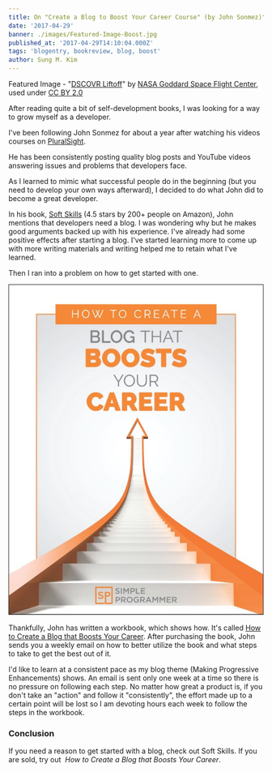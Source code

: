 ```yaml
---
title: On "Create a Blog to Boost Your Career Course" (by John Sonmez)"
date: '2017-04-29'
banner: ./images/Featured-Image-Boost.jpg
published_at: '2017-04-29T14:10:04.000Z'
tags: 'blogentry, bookreview, blog, boost'
author: Sung M. Kim
---
```


Featured Image - "[DSCOVR Liftoff](https://www.flickr.com/photos/gsfc/16495356966/in/photolist-r8D1Wj-QQCfPt-fWFARy-S5AWz4-o1LYsg-qphFtm-pWgcvR-53jKW-oeo6Tu-53jKR-RbLeSU-QQCg5i-53jLg-ab1kba-RH57Sf-o4T16c-U6SM7x-rzpin-S5AXMe-sisaCm-dm1R1s-edDxyS-dSzo2A-hG4EHb-T2DJDV-RDSvmS-SSLyjx-S5AXjR-S5BhLr-aRv9fK-qsyGca-bGoWje-8JpmiE-TT6qEt-bAY1qT-T4Cvxn-dz6NsH-U34w9D-SNzaYZ-jxEio4-SNz6Sc-S5B68M-av1gT2-aagrq6-b9MkvB-fBzq1-c4BB4f-oqYeJC-brcoqV-RKv6k3)" by [NASA Goddard Space Flight Center](https://www.flickr.com/photos/gsfc/), used under [CC BY 2.0](https://creativecommons.org/licenses/by/2.0/)

After reading quite a bit of self-development books, I was looking for a way to grow myself as a developer.

I've been following John Sonmez for about a year after watching his videos courses on [PluralSight](https://www.pluralsight.com/).

He has been consistently posting quality blog posts and YouTube videos answering issues and problems that developers face.

As I learned to mimic what successful people do in the beginning (but you need to develop your own ways afterward), I decided to do what John did to become a great developer.

In his book, [Soft Skills](http://simpleprogrammer.com/softskills) (4.5 stars by 200+ people on Amazon), John mentions that developers need a blog. I was wondering why but he makes good arguments backed up with his experience. I've already had some positive effects after starting a blog. I've started learning more to come up with more writing materials and writing helped me to retain what I've learned.

Then I ran into a problem on how to get started with one.

![](./images/Book-Cover.jpg)

Thankfully, John has written a workbook, which shows how. It's called [How to Create a Blog that Boosts Your Career](https://simpleprogrammer.com/blog-course). After purchasing the book, John sends you a weekly email on how to better utilize the book and what steps to take to get the best out of it.

I'd like to learn at a consistent pace as my blog theme (Making Progressive Enhancements) shows. An email is sent only one week at a time so there is no pressure on following each step. No matter how great a product is, if you don't take an "action" and follow it "consistently", the effort made up to a certain point will be lost so I am devoting hours each week to follow the steps in the workbook.

### Conclusion

If you need a reason to get started with a blog, check out Soft Skills. If you are sold, try out  *How to Create a Blog that Boosts Your Career*.

